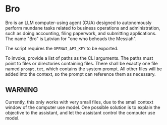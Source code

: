 # Bro

Bro is an LLM computer-using agent (CUA) designed to autonomously perform mundane tasks related to business operations and administration, such as doing accounting, filing paperwork, and submitting applications. The name "Bro" is Latvian for "one who beheads the Messiah".

The script requires the `OPENAI_API_KEY` to be exported.

To invoke, provide a list of paths as the CLI arguments. The paths must point to files or directories containing files.
There shall be exactly one file named `prompt.txt`, which contains the system prompt.
All other files will be added into the context, so the prompt can reference them as necessary.

## WARNING

Currently, this only works with very small files, due to the small context window of the computer use model.
One possible solution is to explain the objective to the assistant, and let the assistant control the
computer use model.
